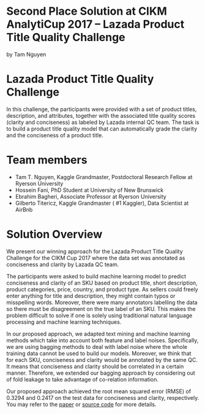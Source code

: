 # Second Place Solution at CIKM AnalytiCup 2017 – Lazada Product Title Quality Challenge

by Tam Nguyen

# Lazada Product Title Quality Challenge

In this challenge, the participants were provided with a set of product titles, description, and attributes, together with the associated title quality scores (clarity and conciseness) as labeled by Lazada internal QC team. The task is to build a product title quality model that can automatically grade the clarity and the conciseness of a product title.

# Team members

* Tam T. Nguyen, Kaggle Grandmaster, Postdoctoral Research Fellow at Ryerson University
* Hossein Fani, PhD Student at University of New Brunswick
* Ebrahim Bagheri, Associate Professor at Ryerson University
* Gilberto Titericz, Kaggle Grandmaster ( #1 Kaggler), Data Scientist at AirBnb

# Solution Overview

We present our winning approach for the Lazada Product Title Quality Challenge for the CIKM Cup 2017 where the data set was annotated as conciseness and clarity by Lazada QC team.

The participants were asked to build machine learning model to predict conciseness and clarity of an SKU based on product title, short description, product categories, price, country, and product type. As sellers could freely enter anything for title and description, they might contain typos or misspelling words. Moreover, there were many annotators labelling the data so there must be disagreement on the true label of an SKU. This makes the problem difficult to solve if one is solely using traditional natural language processing and machine learning techniques.

In our proposed approach, we adapted text mining and machine learning methods which take into account both feature and label noises. Specifically, we are using bagging methods to deal with label noise where the whole training data cannot be used to build our models. Moreover, we think that for each SKU, conciseness and clarity would be annotated by the same QC. It means that conciseness and clarity should be correlated in a certain manner. Therefore, we extended our bagging approach by considering out of fold leakage to take advantage of co-relation information.

Our proposed approach achieved the root mean squared error (RMSE) of 0.3294 and 0.2417 on the test data for conciseness and clarity, respectively. You may refer to the [paper](http://cikm2017.org/download/analytiCup/session3/CIKMAnalytiCup2017_LazadaProductTitleQuality_T2.pdf) or [source code](https://github.com/nthanhtam/cikmcup2017) for more details.

